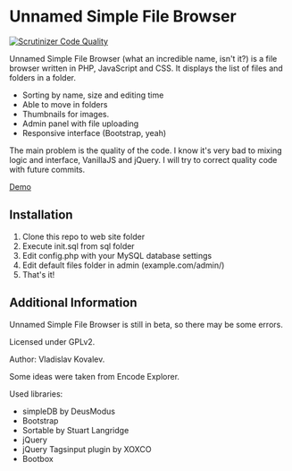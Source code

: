 Unnamed Simple File Browser
============
[![Scrutinizer Code Quality](https://scrutinizer-ci.com/g/SnoUweR/PHP-File-Browser/badges/quality-score.png?b=master)](https://scrutinizer-ci.com/g/SnoUweR/PHP-File-Browser/?branch=master)

Unnamed Simple File Browser (what an incredible name, isn't it?) is a file browser written in PHP, JavaScript and CSS. It displays the list of files and folders in a folder.

* Sorting by name, size and editing time
* Able to move in folders
* Thumbnails for images.
* Admin panel with file uploading
* Responsive interface (Bootstrap, yeah)

The main problem is the quality of the code. I know it's very bad to mixing logic and interface,  VanillaJS and jQuery.
I will try to correct quality code with future commits.

[Demo](http://stuff.snouwer.ru)

Installation
------------
1. Clone this repo to web site folder
2. Execute init.sql from sql folder
3. Edit config.php with your MySQL database settings
4. Edit default files folder in admin (example.com/admin/)
5. That's it!

Additional Information
----------------------

Unnamed Simple File Browser is still in beta, so there may be some errors.

Licensed under GPLv2.

Author: Vladislav Kovalev.

Some ideas were taken from Encode Explorer.

Used libraries: 

* simpleDB by DeusModus
* Bootstrap
* Sortable by Stuart Langridge 
* jQuery
* jQuery Tagsinput plugin by XOXCO
* Bootbox